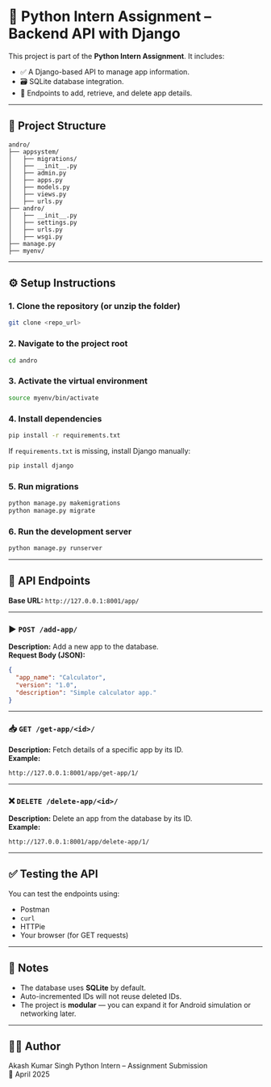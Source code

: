 # 🐍 Python Intern Assignment – Backend API with Django

This project is part of the **Python Intern Assignment**. It includes:

- ✅ A Django-based API to manage app information.
- 🗃️ SQLite database integration.
- 🔁 Endpoints to add, retrieve, and delete app details.

---

## 📁 Project Structure

```
andro/
├── appsystem/
│   ├── migrations/
│   ├── __init__.py
│   ├── admin.py
│   ├── apps.py
│   ├── models.py
│   ├── views.py
│   ├── urls.py
├── andro/
│   ├── __init__.py
│   ├── settings.py
│   ├── urls.py
│   ├── wsgi.py
├── manage.py
├── myenv/
```

---

## ⚙️ Setup Instructions

### 1. Clone the repository (or unzip the folder)

```bash
git clone <repo_url>
```

### 2. Navigate to the project root

```bash
cd andro
```

### 3. Activate the virtual environment

```bash
source myenv/bin/activate
```

### 4. Install dependencies

```bash
pip install -r requirements.txt
```

If `requirements.txt` is missing, install Django manually:

```bash
pip install django
```

### 5. Run migrations

```bash
python manage.py makemigrations
python manage.py migrate
```

### 6. Run the development server

```bash
python manage.py runserver
```

---

## 🔌 API Endpoints

**Base URL:** `http://127.0.0.1:8001/app/`

---

### ▶️ `POST /add-app/`

**Description:** Add a new app to the database.  
**Request Body (JSON):**

```json
{
  "app_name": "Calculator",
  "version": "1.0",
  "description": "Simple calculator app."
}
```

---

### 📥 `GET /get-app/<id>/`

**Description:** Fetch details of a specific app by its ID.  
**Example:**

```
http://127.0.0.1:8001/app/get-app/1/
```

---

### ❌ `DELETE /delete-app/<id>/`

**Description:** Delete an app from the database by its ID.  
**Example:**

```
http://127.0.0.1:8001/app/delete-app/1/
```

---

## ✅ Testing the API

You can test the endpoints using:

- Postman
- `curl`
- HTTPie
- Your browser (for GET requests)

---

## 🧠 Notes

- The database uses **SQLite** by default.
- Auto-incremented IDs will not reuse deleted IDs.
- The project is **modular** — you can expand it for Android simulation or networking later.

---

## 👨‍💻 Author

Akash Kumar Singh
Python Intern – Assignment Submission  
📅 April 2025
